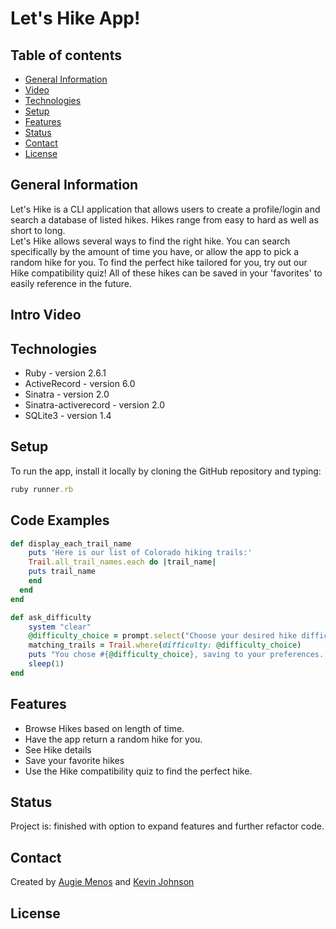 # Let's Hike App!


## Table of contents
* [General Information](#general-info)
* [Video](video)
* [Technologies](#technologies)
* [Setup](#setup)
* [Features](#features)
* [Status](#status)
* [Contact](#contact)
* [License](#license)

## General Information
Let's Hike is a CLI application that allows users to create a profile/login and search a database of listed hikes. Hikes range from easy to hard as well as short to long.  
Let's Hike allows several ways to find the right hike. You can search specifically by the amount of time you have, 
or allow the app to pick a random hike for you. To find the perfect hike tailored for you, try out our Hike compatibility quiz!
All of these hikes can be saved in your 'favorites' to easily reference in the future.


## Intro Video

## Technologies
* Ruby - version 2.6.1
* ActiveRecord - version 6.0
* Sinatra - version 2.0
* Sinatra-activerecord - version 2.0
* SQLite3 - version 1.4


## Setup
To run the app, install it locally by cloning the GitHub repository and typing:
```ruby
ruby runner.rb
```


## Code Examples
``` ruby
def display_each_trail_name
    puts 'Here is our list of Colorado hiking trails:'
    Trail.all_trail_names.each do |trail_name|
    puts trail_name
    end
  end
end 
```

``` ruby
def ask_difficulty
    system "clear"
    @difficulty_choice = prompt.select("Choose your desired hike difficulty", %w(Easy Medium Hard))
    matching_trails = Trail.where(difficulty: @difficulty_choice)
    puts "You chose #{@difficulty_choice}, saving to your preferences.."
    sleep(1)
end
```

## Features
* Browse Hikes based on length of time.
* Have the app return a random hike for you.
* See Hike details
* Save your favorite hikes
* Use the Hike compatibility quiz to find the perfect hike.


## Status
Project is: finished with option to expand features and further refactor code.


## Contact
Created by [Augie Menos](https://www.linkedin.com/in/augie-menos-9b8329b1/) and [Kevin Johnson](https://www.linkedin.com/in/kevin-johnson805/)


## License
